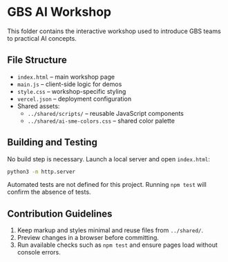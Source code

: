 # GBS AI Workshop

This folder contains the interactive workshop used to introduce GBS teams to practical AI concepts.

## File Structure
- `index.html` – main workshop page
- `main.js` – client-side logic for demos
- `style.css` – workshop-specific styling
- `vercel.json` – deployment configuration
- Shared assets:
  - `../shared/scripts/` – reusable JavaScript components
  - `../shared/ai-sme-colors.css` – shared color palette

## Building and Testing
No build step is necessary. Launch a local server and open `index.html`:

```bash
python3 -m http.server
```

Automated tests are not defined for this project. Running `npm test` will confirm the absence of tests.

## Contribution Guidelines
1. Keep markup and styles minimal and reuse files from `../shared/`.
2. Preview changes in a browser before committing.
3. Run available checks such as `npm test` and ensure pages load without console errors.

